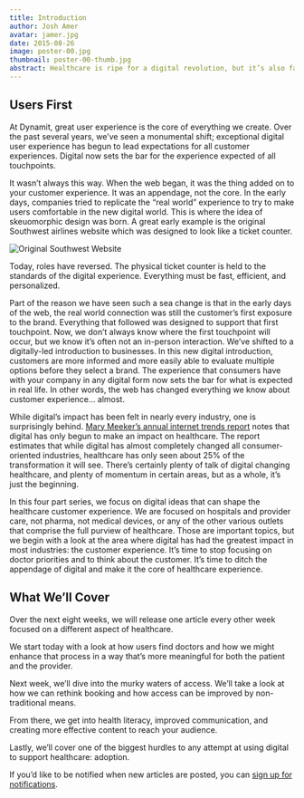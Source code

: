 ```yaml
---
title: Introduction
author: Josh Amer
avatar: jamer.jpg
date: 2015-08-26
image: poster-00.jpg
thumbnail: poster-00-thumb.jpg
abstract: Healthcare is ripe for a digital revolution, but it’s also faced with challenges that make digital transformation uniquely difficult. In this four part series, we explore some of the biggest challenges and opportunities for using digital to transform the healthcare consumer experience.
---
```


## Users First

At Dynamit, great user experience is the core of everything we create. Over the past several years, we’ve seen a monumental shift; exceptional digital user experience has begun to lead expectations for all customer experiences. Digital now sets the bar for the experience expected of all touchpoints.

It wasn’t always this way. When the web began, it was the thing added on to your customer experience. It was an appendage, not the core. In the early days, companies tried to replicate the “real world” experience to try to make users comfortable in the new digital world. This is where the idea of skeuomorphic design was born. A great early example is the original Southwest airlines website which was designed to look like a ticket counter.

![Original Southwest Website](/assets/images/southwest.jpg)

Today, roles have reversed. The physical ticket counter is held to the standards of the digital experience. Everything must be fast, efficient, and personalized.

Part of the reason we have seen such a sea change is that in the early days of the web, the real world connection was still the customer’s first exposure to the brand. Everything that followed was designed to support that first touchpoint. Now, we don’t always know where the first touchpoint will occur, but we know it’s often not an in-person interaction. We’ve shifted to a digitally-led introduction to businesses. In this new digital introduction, customers are more informed and more easily able to evaluate multiple options before they select a brand. The experience that consumers have with your company in any digital form now sets the bar for what is expected in real life. In other words, the web has changed everything we know about customer experience… almost.

While digital’s impact has been felt in nearly every industry, one is surprisingly behind. <a href="http://www.kpcb.com/internet-trends" target="_blank">Mary Meeker’s annual internet trends report</a> notes that digital has only begun to make an impact on healthcare. The report estimates that while digital has almost completely changed all consumer-oriented industries, healthcare has only seen about 25% of the transformation it will see. There’s certainly plenty of talk of digital changing healthcare, and plenty of momentum in certain areas, but as a whole, it’s just the beginning.

In this four part series, we focus on digital ideas that can shape the healthcare customer experience. We are focused on hospitals and provider care, not pharma, not medical devices, or any of the other various outlets that comprise the full purview of healthcare. Those are important topics, but we begin with a look at the area where digital has had the greatest impact in most industries: the customer experience. It’s time to stop focusing on doctor priorities and to think about the customer. It’s time to ditch the appendage of digital and make it the core of healthcare experience.

## What We’ll Cover

Over the next eight weeks, we will release one article every other week focused on a different aspect of healthcare.

We start today with a look at how users find doctors and how we might enhance that process in a way that’s more meaningful for both the patient and the provider.

Next week, we’ll dive into the murky waters of access. We’ll take a look at how we can rethink booking and how access can be improved by non-traditional means.

From there, we get into health literacy, improved communication, and creating more effective content to reach your audience.

Lastly, we’ll cover one of the biggest hurdles to any attempt at using digital to support healthcare: adoption.

If you’d like to be notified when new articles are posted, you can <a href="http://dynamit.us1.list-manage.com/subscribe?u=a2efcfc6b4b404e84aca37fcd&id=8171c26a8e" target="_blank">sign up for notifications</a>.
